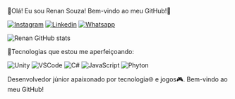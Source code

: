 🌟Olá! Eu sou Renan Souza! Bem-vindo ao meu GitHub!👋


[![Instagram](https://img.shields.io/badge/Instagram-E4405F?style=for-the-badge&logo=instagram&logoColor=white)](https://www.instagram.com/devrenansouza?igsh=MTBnZnlyeXByaXRzZg==)
[![Linkedin](https://img.shields.io/badge/LinkedIn-0077B5?style=for-the-badge&logo=linkedin&logoColor=white)](https://www.linkedin.com/in/renan-carlos-0556871a8/)
[![Whatsapp](https://img.shields.io/badge/WhatsApp-25D366?style=for-the-badge&logo=whatsapp&logoColor=white)](https://wa.me/5518997690533?text=)

![Renan GitHub stats](https://github-readme-stats.vercel.app/api?username=DevRenanSouza&show_icons=true&theme=transparent)

🌟Tecnologias que estou me aperfeiçoando:

![Unity](https://img.shields.io/badge/Unity-100000?style=for-the-badge&logo=unity&logoColor=white)
![VSCode](https://img.shields.io/badge/Visual_Studio_Code-0078D4?style=for-the-badge&logo=visual%20studio%20code&logoColor=white)
![C#](https://img.shields.io/badge/C%23-239120?style=for-the-badge&logo=c-sharp&logoColor=white)
![JavaScript](https://img.shields.io/badge/JavaScript-F7DF1E?style=for-the-badge&logo=javascript&logoColor=black)
![Phyton](https://img.shields.io/badge/Python-3776AB?style=for-the-badge&logo=python&logoColor=white)


Desenvolvedor júnior apaixonado por tecnologia🌐 e jogos🎮. Bem-vindo ao meu GitHub!
